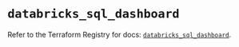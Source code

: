 # `databricks_sql_dashboard`

Refer to the Terraform Registry for docs: [`databricks_sql_dashboard`](https://registry.terraform.io/providers/databricks/databricks/1.62.0/docs/resources/sql_dashboard).
